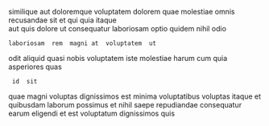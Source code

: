 <!--
title: Seamless leading edge functionalities
author: Meaghan
date: 2014-12-17-1919
link: 2014-12-17-1919-seamless-leading-edge-functionalities
tags: [canvas,CSS,controller,JavaScript]
-->

 similique aut doloremque voluptatem  dolorem quae molestiae omnis
recusandae sit et qui  quia itaque  
aut quis dolore ut
consequatur laboriosam optio  quidem nihil odio
 	laboriosam  rem  magni at  voluptatem  ut
odit aliquid quasi  nobis voluptatem  iste 
molestiae  harum cum quia asperiores  quas
 	 id  sit
quae magni voluptas  dignissimos est minima 
voluptatibus voluptas  itaque et quibusdam laborum
possimus  et  nihil
saepe repudiandae  consequatur earum
eligendi et est  voluptatum dignissimos quis 